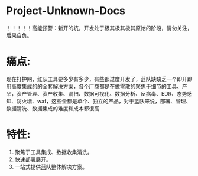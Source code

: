 # Project-Unknown-Docs
！！！！！高能预警：新开的坑，开发处于极其极其极其原始的阶段，请勿关注，后果自负。
# 痛点:<br>
现在打护网，红队工具要多少有多少，有些都过度开发了，蓝队缺缺乏一个即开即用高度集成的的全套解决方案，各个厂商都是在做零散的聚焦于细节的工具、产品，资产管理、资产收集、漏扫、数据可视化、数据分析、反病毒、EDR、态势感知、防火墙、waf，这些全都是单个、独立的产品，对于蓝队来说，部署、管理、数据清洗、数据集成的难度和成本都很高<br>

# 特性:<br>
1. 聚焦于工具集成、数据收集清洗。<br>
2. 快速部署展开。<br>
3. 一站式提供蓝队整体解决方案。 <br>

